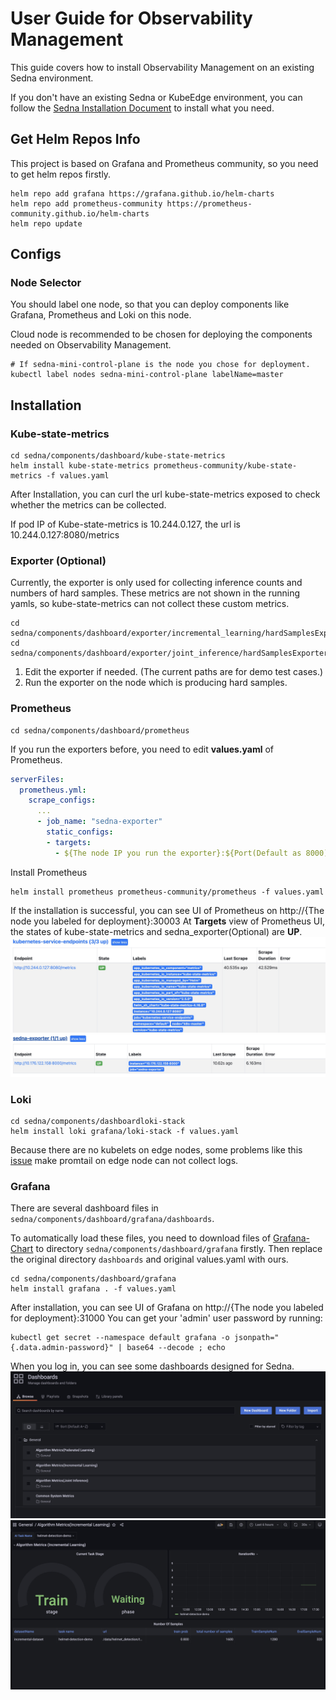 # User Guide for Observability Management
This guide covers how to install Observability Management on an existing Sedna environment.

If you don't have an existing Sedna or KubeEdge environment, you can follow the [Sedna Installation Document](https://github.com/AdaYangOlzz/sedna-modified/blob/main/docs/setup/install.md) to install what you need.

## Get Helm Repos Info
This project is based on Grafana and Prometheus community, so you need to get helm repos firstly.

```
helm repo add grafana https://grafana.github.io/helm-charts
helm repo add prometheus-community https://prometheus-community.github.io/helm-charts
helm repo update
```

## Configs

### Node Selector
You should label one node, so that you can deploy components like Grafana, Prometheus and Loki on this node.

Cloud node is recommended to be chosen for deploying the components needed on Observability Management.

```
# If sedna-mini-control-plane is the node you chose for deployment.
kubectl label nodes sedna-mini-control-plane labelName=master
```

## Installation

### Kube-state-metrics
```
cd sedna/components/dashboard/kube-state-metrics
helm install kube-state-metrics prometheus-community/kube-state-metrics -f values.yaml
```
After Installation, you can curl the url kube-state-metrics exposed to check whether the metrics can be collected.

If pod IP of Kube-state-metrics is 10.244.0.127, the url is 10.244.0.127:8080/metrics

### Exporter (Optional)
Currently, the exporter is only used for collecting inference counts and numbers of hard samples.
These metrics are not shown in the running yamls, so kube-state-metrics can not collect these custom metrics.
```
cd sedna/components/dashboard/exporter/incremental_learning/hardSamplesExporter.py
cd sedna/components/dashboard/exporter/joint_inference/hardSamplesExporter.py
```
1. Edit the exporter if needed. (The current paths are for demo test cases.)
2. Run the exporter on the node which is producing hard samples.

### Prometheus
```
cd sedna/components/dashboard/prometheus
```
If you run the exporters before, you need to edit **values.yaml** of Prometheus.
```yaml
serverFiles:
  prometheus.yml:
    scrape_configs:
      ...
      - job_name: "sedna-exporter"
        static_configs:
        - targets:
          - ${The node IP you run the exporter}:${Port(Default as 8000)}
```
Install Prometheus
```
helm install prometheus prometheus-community/prometheus -f values.yaml
```
If the installation is successful, you can see UI of Prometheus on http://{The node you labeled for deployment}:30003
At **Targets** view of Prometheus UI, the states of kube-state-metrics and sedna_exporter(Optional) are **UP**.
![](../images/kube-state-metrics_up.png)
![](../images/sedna_exporter_up.png)

### Loki
```
cd sedna/components/dashboardloki-stack
helm install loki grafana/loki-stack -f values.yaml
```
Because there are no kubelets on edge nodes, some problems like this [issue](https://github.com/kubeedge/kubeedge/issues/4170) make promtail on edge node can not collect logs.

### Grafana
There are several dashboard files in `sedna/components/dashboard/grafana/dashboards`.

To automatically load these files, you need to download files of [Grafana-Chart](https://github.com/grafana/helm-charts/tree/main/charts/grafana) to directory `sedna/components/dashboard/grafana` firstly.
Then replace the original directory `dashboards` and original values.yaml with ours.

```
cd sedna/components/dashboard/grafana
helm install grafana . -f values.yaml
```
After installation, you can see UI of Grafana on http://{The node you labeled for deployment}:31000
You can get your 'admin' user password by running:
```
kubectl get secret --namespace default grafana -o jsonpath="{.data.admin-password}" | base64 --decode ; echo
```
When you log in, you can see some dashboards designed for Sedna.
![](../images/dashboards.png)
![](../images/demo.png)
